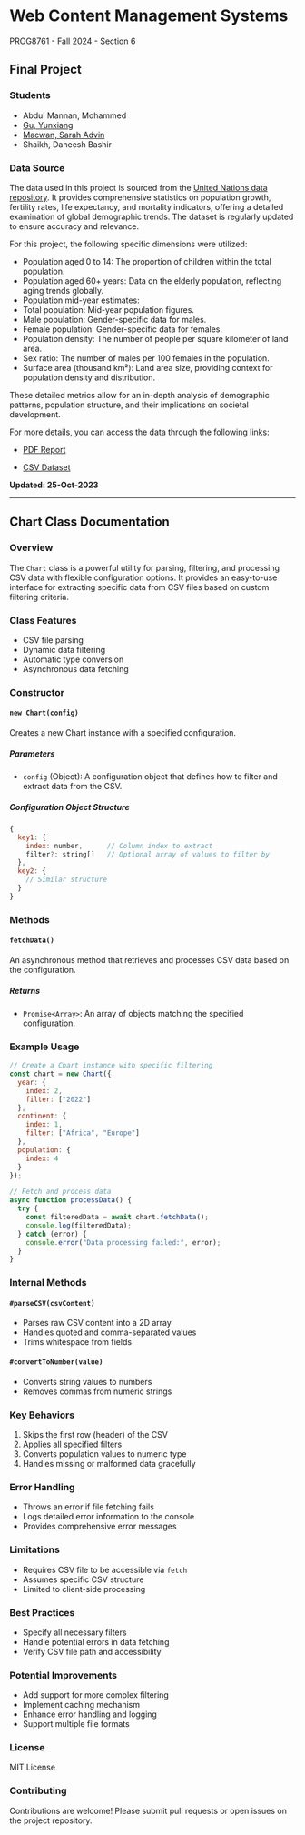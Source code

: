 # Web Content Management Systems

PROG8761 - Fall 2024 - Section 6

## Final Project

### Students

- Abdul Mannan, Mohammed
- [Gu, Yunxiang](./yunxiang/)
- [Macwan, Sarah Advin](./sarah/)
- Shaikh, Daneesh Bashir

### Data Source

The data used in this project is sourced from the [United Nations data repository](https://data.un.org/). It provides comprehensive statistics on population growth, fertility rates, life expectancy, and mortality indicators, offering a detailed examination of global demographic trends. The dataset is regularly updated to ensure accuracy and relevance.

For this project, the following specific dimensions were utilized:

-	Population aged 0 to 14: The proportion of children within the total population.
-	Population aged 60+ years: Data on the elderly population, reflecting aging trends globally.
-	Population mid-year estimates:
-	Total population: Mid-year population figures.
-	Male population: Gender-specific data for males.
-	Female population: Gender-specific data for females.
-	Population density: The number of people per square kilometer of land area.
-	Sex ratio: The number of males per 100 females in the population.
-	Surface area (thousand km²): Land area size, providing context for population density and distribution.

These detailed metrics allow for an in-depth analysis of demographic patterns, population structure, and their implications on societal development.

For more details, you can access the data through the following links:

-	[PDF Report](https://data.un.org/_Docs/SYB/PDFs/SYB66_1_202310_Population,%20Surface%20Area%20and%20Density.pdf)

-	[CSV Dataset](https://data.un.org/_Docs/SYB/CSV/SYB66_1_202310_Population,%20Surface%20Area%20and%20Density.csv)

**Updated: 25-Oct-2023**

---

## Chart Class Documentation

### Overview

The `Chart` class is a powerful utility for parsing, filtering, and processing CSV data with flexible configuration options. It provides an easy-to-use interface for extracting specific data from CSV files based on custom filtering criteria.

### Class Features

- CSV file parsing
- Dynamic data filtering
- Automatic type conversion
- Asynchronous data fetching

### Constructor

#### `new Chart(config)`

Creates a new Chart instance with a specified configuration.

##### Parameters
- `config` (Object): A configuration object that defines how to filter and extract data from the CSV.

##### Configuration Object Structure
```javascript
{
  key1: {
    index: number,      // Column index to extract
    filter?: string[]   // Optional array of values to filter by
  },
  key2: {
    // Similar structure
  }
}
```

### Methods

#### `fetchData()` 

An asynchronous method that retrieves and processes CSV data based on the configuration.

##### Returns
- `Promise<Array>`: An array of objects matching the specified configuration.

### Example Usage

```javascript
// Create a Chart instance with specific filtering
const chart = new Chart({
  year: {
    index: 2,
    filter: ["2022"]
  },
  continent: {
    index: 1,
    filter: ["Africa", "Europe"]
  },
  population: {
    index: 4
  }
});

// Fetch and process data
async function processData() {
  try {
    const filteredData = await chart.fetchData();
    console.log(filteredData);
  } catch (error) {
    console.error("Data processing failed:", error);
  }
}
```

### Internal Methods

#### `#parseCSV(csvContent)`
- Parses raw CSV content into a 2D array
- Handles quoted and comma-separated values
- Trims whitespace from fields

#### `#convertToNumber(value)`
- Converts string values to numbers
- Removes commas from numeric strings

### Key Behaviors

1. Skips the first row (header) of the CSV
2. Applies all specified filters
3. Converts population values to numeric type
4. Handles missing or malformed data gracefully

### Error Handling

- Throws an error if file fetching fails
- Logs detailed error information to the console
- Provides comprehensive error messages

### Limitations

- Requires CSV file to be accessible via `fetch`
- Assumes specific CSV structure
- Limited to client-side processing

### Best Practices

- Specify all necessary filters
- Handle potential errors in data fetching
- Verify CSV file path and accessibility

### Potential Improvements

- Add support for more complex filtering
- Implement caching mechanism
- Enhance error handling and logging
- Support multiple file formats

### License

MIT License

### Contributing

Contributions are welcome! Please submit pull requests or open issues on the project repository.
